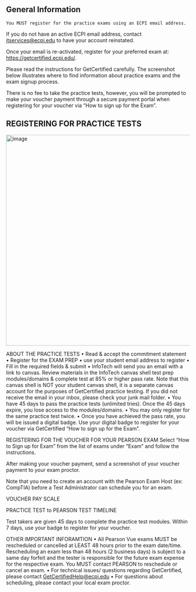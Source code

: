 ## General Information
```
You MUST register for the practice exams using an ECPI email address.
```

If you do not have an active ECPI email address, contact [itservices@ecpi.edu](mailto:itservices@ecpi.edu) to have your account reinstated. 
 
Once your email is re-activated, register for your preferred exam at: https://getcertified.ecpi.edu/. 

Please read the instructions for GetCertified carefully. The screenshot below illustrates where to find information about practice exams and the exam signup process. 

There is no fee to take the practice tests, however, you will be prompted to make your voucher payment through a secure payment portal when registering for your voucher via “How to sign up for the Exam”. 

## REGISTERING FOR PRACTICE TESTS
<img width="1086" height="576" alt="image" src="https://github.com/user-attachments/assets/80bf9da7-bbc5-4975-b651-be942260a9b9" />


ABOUT THE PRACTICE TESTS
•	Read & accept the commitment statement
•	Register for the EXAM PREP
•	use your student email address to register
•	Fill in the required fields & submit
•	InfoTech will send you an email with a link to canvas. Review materials in the InfoTech canvas shell test prep modules/domains & complete test at 85% or higher pass rate. Note that this canvas shell is NOT your student canvas shell, it is a separate canvas account for the purposes of GetCertified practice testing. If you did not receive the email in your inbox, please check your junk mail folder. 
•	You have 45 days to pass the practice tests (unlimited tries). Once the 45 days expire, you lose access to the modules/domains. 
•	You may only register for the same practice test twice.
•	Once you have achieved the pass rate, you will be issued a digital badge. Use your digital badge to register for your voucher via GetCertified “How to sign up for the Exam”.

REGISTERING FOR THE VOUCHER FOR YOUR PEARSON EXAM
Select “How to Sign up for Exam” from the list of exams under “Exam” and follow the instructions. 

After making your voucher payment, send a screenshot of your voucher payment to your exam proctor.  

Note that you need to create an account with the Pearson Exam Host (ex: CompTIA) before a Test Administrator can schedule you for an exam.



 







VOUCHER PAY SCALE



















PRACTICE TEST to PEARSON TEST TIMELINE
 

Test takers are given 45 days to complete the practice test modules. Within 7 days, use your badge to register for your voucher. 

OTHER IMPORTANT INFORAMTION
•	All Pearson Vue exams MUST be rescheduled or cancelled at LEAST 48 hours prior to the exam date/time. Rescheduling an exam less than 48 hours (2 business days) is subject to a same day forfeit and the tester is responsible for the future exam expense for the respective exam. You MUST contact PEARSON to reschedule or cancel an exam. 
•	For technical issues/ questions regarding GetCertified, please contact GetCertifiedHelp@ecpi.edu
•	For questions about scheduling, please contact your local exam proctor.
